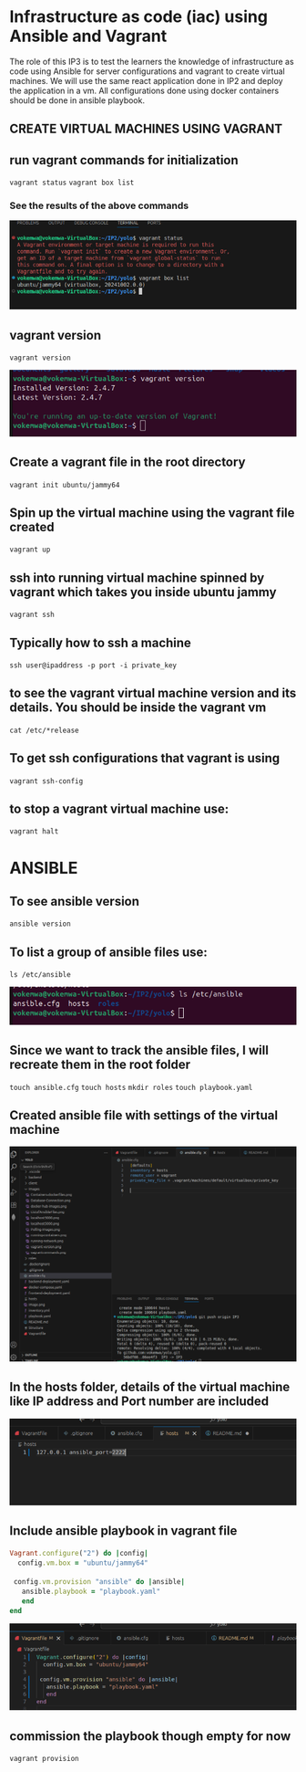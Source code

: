 # **Infrastructure as code (iac) using Ansible and Vagrant**
The role of this IP3 is to test the learners the knowledge of infrastructure as code using Ansible for server configurations and vagrant to create virtual machines. We will use the same react application done in IP2 and deploy the application in a vm. All configurations done using docker containers should be done in ansible playbook.

## **CREATE VIRTUAL MACHINES USING VAGRANT**

## run vagrant commands for initialization
`vagrant status`
`vagrant box list`

### See the results of the above commands

![Images](Images/vagrantcommands.png)

## vagrant version

`vagrant version`

![Images](Images/vagrant-version.png)

## Create a vagrant file in the root directory

`vagrant init ubuntu/jammy64`

## Spin up the virtual machine using the vagrant file created

`vagrant up`

## ssh into running virtual machine spinned by vagrant which takes you inside ubuntu jammy

`vagrant ssh`

## Typically how to ssh a machine

`ssh user@ipaddress -p port -i private_key`

## to see the vagrant virtual machine version and its details. You should be inside the vagrant vm

`cat /etc/*release`


## To get ssh configurations that vagrant is using

`vagrant ssh-config`

## to stop a vagrant virtual machine use:

`vagrant halt`

# **ANSIBLE**

## To see ansible version

`ansible version`

## To list a group of ansible files use:

`ls /etc/ansible`

![Images](Images/ListofAnsibleFiles.png)

## Since we want to track the ansible files, I will recreate them in the root folder

`touch ansible.cfg` `touch hosts` `mkdir roles` `touch playbook.yaml`

## Created ansible file with settings of the virtual machine


![Images](Images/Virtualmachine-settings.png)


## In the hosts folder, details of the virtual machine like IP address and Port number are included

![Images](Images/Detailsof-Hostsfile.png)

## Include ansible playbook in vagrant file

```ruby
Vagrant.configure("2") do |config| 
  config.vm.box = "ubuntu/jammy64"

 config.vm.provision "ansible" do |ansible|
   ansible.playbook = "playbook.yaml"
   end
end

```
![Images](Images/vagrantfile.png)

## commission the playbook though empty for now

`vagrant provision`